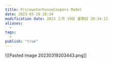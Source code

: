```yaml
---
title: PricewaterhouseCoopers Model
date: 2023-03-19 20:34
modification date: 2023 三月 19日 星期日 20:34:11
aliases:
  - 
tags:
  - 
publish: "true"
---
```


![[Pasted image 20230319203443.png]]
